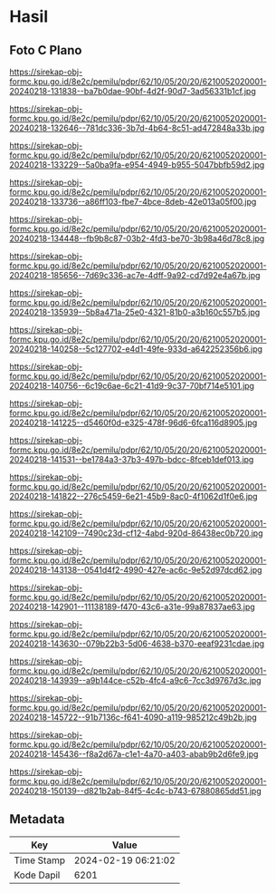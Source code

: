 # Hasil

## Foto C Plano

https://sirekap-obj-formc.kpu.go.id/8e2c/pemilu/pdpr/62/10/05/20/20/6210052020001-20240218-131838--ba7b0dae-90bf-4d2f-90d7-3ad56331b1cf.jpg

https://sirekap-obj-formc.kpu.go.id/8e2c/pemilu/pdpr/62/10/05/20/20/6210052020001-20240218-132646--781dc336-3b7d-4b64-8c51-ad472848a33b.jpg

https://sirekap-obj-formc.kpu.go.id/8e2c/pemilu/pdpr/62/10/05/20/20/6210052020001-20240218-133229--5a0ba9fa-e954-4949-b955-5047bbfb59d2.jpg

https://sirekap-obj-formc.kpu.go.id/8e2c/pemilu/pdpr/62/10/05/20/20/6210052020001-20240218-133736--a86ff103-fbe7-4bce-8deb-42e013a05f00.jpg

https://sirekap-obj-formc.kpu.go.id/8e2c/pemilu/pdpr/62/10/05/20/20/6210052020001-20240218-134448--fb9b8c87-03b2-4fd3-be70-3b98a46d78c8.jpg

https://sirekap-obj-formc.kpu.go.id/8e2c/pemilu/pdpr/62/10/05/20/20/6210052020001-20240218-185656--7d69c336-ac7e-4dff-9a92-cd7d92e4a67b.jpg

https://sirekap-obj-formc.kpu.go.id/8e2c/pemilu/pdpr/62/10/05/20/20/6210052020001-20240218-135939--5b8a471a-25e0-4321-81b0-a3b160c557b5.jpg

https://sirekap-obj-formc.kpu.go.id/8e2c/pemilu/pdpr/62/10/05/20/20/6210052020001-20240218-140258--5c127702-e4d1-49fe-933d-a642252356b6.jpg

https://sirekap-obj-formc.kpu.go.id/8e2c/pemilu/pdpr/62/10/05/20/20/6210052020001-20240218-140756--6c19c6ae-6c21-41d9-9c37-70bf714e5101.jpg

https://sirekap-obj-formc.kpu.go.id/8e2c/pemilu/pdpr/62/10/05/20/20/6210052020001-20240218-141225--d5460f0d-e325-478f-96d6-6fca116d8905.jpg

https://sirekap-obj-formc.kpu.go.id/8e2c/pemilu/pdpr/62/10/05/20/20/6210052020001-20240218-141531--be1784a3-37b3-497b-bdcc-8fceb1def013.jpg

https://sirekap-obj-formc.kpu.go.id/8e2c/pemilu/pdpr/62/10/05/20/20/6210052020001-20240218-141822--276c5459-6e21-45b9-8ac0-4f1062d1f0e6.jpg

https://sirekap-obj-formc.kpu.go.id/8e2c/pemilu/pdpr/62/10/05/20/20/6210052020001-20240218-142109--7490c23d-cf12-4abd-920d-86438ec0b720.jpg

https://sirekap-obj-formc.kpu.go.id/8e2c/pemilu/pdpr/62/10/05/20/20/6210052020001-20240218-143138--0541d4f2-4990-427e-ac6c-9e52d97dcd62.jpg

https://sirekap-obj-formc.kpu.go.id/8e2c/pemilu/pdpr/62/10/05/20/20/6210052020001-20240218-142901--11138189-f470-43c6-a31e-99a87837ae63.jpg

https://sirekap-obj-formc.kpu.go.id/8e2c/pemilu/pdpr/62/10/05/20/20/6210052020001-20240218-143630--079b22b3-5d06-4638-b370-eeaf9231cdae.jpg

https://sirekap-obj-formc.kpu.go.id/8e2c/pemilu/pdpr/62/10/05/20/20/6210052020001-20240218-143939--a9b144ce-c52b-4fc4-a9c6-7cc3d9767d3c.jpg

https://sirekap-obj-formc.kpu.go.id/8e2c/pemilu/pdpr/62/10/05/20/20/6210052020001-20240218-145722--91b7136c-f641-4090-a119-985212c49b2b.jpg

https://sirekap-obj-formc.kpu.go.id/8e2c/pemilu/pdpr/62/10/05/20/20/6210052020001-20240218-145436--f8a2d67a-c1e1-4a70-a403-abab9b2d6fe9.jpg

https://sirekap-obj-formc.kpu.go.id/8e2c/pemilu/pdpr/62/10/05/20/20/6210052020001-20240218-150139--d821b2ab-84f5-4c4c-b743-67880865dd51.jpg


## Metadata

| Key        | Value               |
| ---------- | ------------------- |
| Time Stamp | 2024-02-19 06:21:02 |
| Kode Dapil | 6201                |



